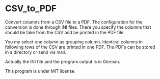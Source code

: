 # CSV_to_PDF

Convert columns from a CSV file to a PDF.
The configuration for the conversion is done through INI files. There you
specify the columns that should be take from the CSV and be printed in the
PDF file.

You my select one column as grouping column. Identical columns in following
rows of the CSV are printed in one PDF.
The PDFs can be stored in a directory or send via mail.

Actually the INI file and the program output is in German.

This program is under MIT license.
